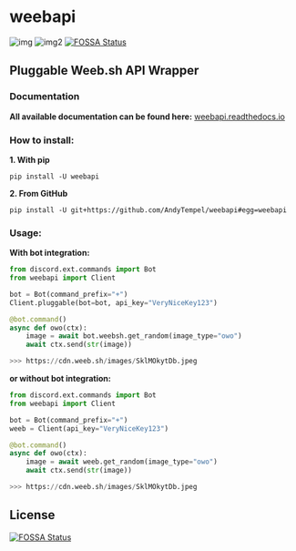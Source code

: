 # weebapi

![img](https://img.shields.io/pypi/v/weebapi.svg) ![img2](https://img.shields.io/pypi/pyversions/weebapi.svg)
[![FOSSA Status](https://app.fossa.io/api/projects/git%2Bgithub.com%2FAndyTempel%2Fweebapi.svg?type=shield)](https://app.fossa.io/projects/git%2Bgithub.com%2FAndyTempel%2Fweebapi?ref=badge_shield)

## Pluggable Weeb.sh API Wrapper

### Documentation

**All available documentation can be found here:** [weebapi.readthedocs.io](https://weebapi.readthedocs.io)

### How to install:

**1. With pip**

`pip install -U weebapi`

**2. From GitHub**

`pip install -U git+https://github.com/AndyTempel/weebapi#egg=weebapi`

### Usage:

**With bot integration:**

```python
from discord.ext.commands import Bot
from weebapi import Client

bot = Bot(command_prefix="+")
Client.pluggable(bot=bot, api_key="VeryNiceKey123")

@bot.command()
async def owo(ctx):
    image = await bot.weebsh.get_random(image_type="owo")
    await ctx.send(str(image))

>>> https://cdn.weeb.sh/images/SklMOkytDb.jpeg
```

**or without bot integration:**

```python
from discord.ext.commands import Bot
from weebapi import Client

bot = Bot(command_prefix="+")
weeb = Client(api_key="VeryNiceKey123")

@bot.command()
async def owo(ctx):
    image = await weeb.get_random(image_type="owo")
    await ctx.send(str(image))

>>> https://cdn.weeb.sh/images/SklMOkytDb.jpeg
```


## License
[![FOSSA Status](https://app.fossa.io/api/projects/git%2Bgithub.com%2FAndyTempel%2Fweebapi.svg?type=large)](https://app.fossa.io/projects/git%2Bgithub.com%2FAndyTempel%2Fweebapi?ref=badge_large)